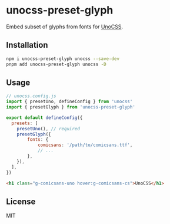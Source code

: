 # unocss-preset-glyph

Embed subset of glyphs from fonts for [UnoCSS](https://github.com/antfu/unocss).

## Installation

```sh
npm i unocss-preset-glyph unocss --save-dev
pnpm add unocss-preset-glyph unocss -D
```

## Usage

```js
// unocss.config.js
import { presetUno, defineConfig } from 'unocss'
import { presetGlyph } from 'unocss-preset-glyph'

export default defineConfig({
  presets: [
    presetUno(), // required
    presetGlyph({
        fonts: {
            comicsans: '/path/to/comicsans.ttf',
            // ...
        },
    }),
  ],
})
```

```html
<h1 class="g-comicsans-uno hover:g-comicsans-cs">UnoCSS</h1>
```

## License

MIT
